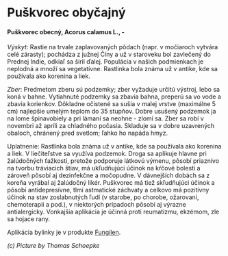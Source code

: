 Puškvorec obyčajný
==================

#### Puškvorec obecný, Acorus calamus L., -

*Výskyt*: Rastie na trvale zaplavovaných pôdach (napr. v močiaroch vytvára celé
zárasty); pochádza z južnej Číny a už v staroveku bol zavlečený do Prednej
Indie, odkiaľ sa šíril ďalej. Populácia v našich podmienkach je neplodná a množí
sa vegetatívne. Rastlinka bola známa už v antike, kde sa používala ako korenina
a liek.

*Zber*: Predmetom zberu sú podzemky; zber vyžaduje určitú výstroj, lebo sa koná
v bahne. Vytiahnuté podzemky sa zbavia bahna, preperú sa vo vode a zbavia
korienkov. Dôkladne očistené sa sušia v malej vrstve (maximálne 5 cm) najlepšie
umelým teplom do 35 stupňov. Dobre usušený podzemok ja na lome špinavobiely a
pri lámaní sa neohne - zlomí sa. Zber sa robí v novembri až apríli za chladného
počasia. Skladuje sa v dobre uzavrených obaloch, chránený pred svetlom; ľahko ho
napáda hmyz.

Uplatnenie: Rastlinka bola známa už v antike, kde sa používala ako korenina a
liek. V liečiteľstve sa využíva podzemok. Droga sa aplikuje hlavne pri
žalúdočných ťažkostí, pretože podporuje látkovú výmenu, pôsobí priaznivo na
tvorbu tráviacich štiav, má ukľudňujúci účinok na kŕčové bolesti a zároveň
pôsobí aj dezinfekčne a močopudne. V dávnejších dobách sa z koreňa vyrábal aj
žalúdočný likér. Puškvorec má tiež skľudňujúci účinok a pôsobí antidepresívne,
tlmí astmatické záchvaty a celkovo má pozitívny účinok na stav zoslabnutých ľudí
(v starobe, po chorobe, ožarovaní, chemoterapii a pod.), v niektorých prípadoch
pôsobí aj výrazne antialergicky. Vonkajšia aplikácia je účinná proti reumatizmu,
ekzémom, zle sa hojace rany.

Aplikácia bylinky je v produkte [Fungilen](/sip/p/fungilen/).

*(c) Picture by Thomas Schoepke*

